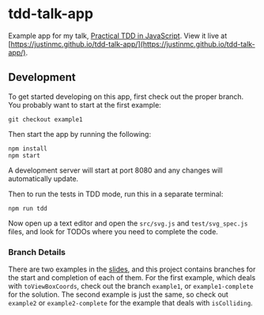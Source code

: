 # tdd-talk-app
Example app for my talk, [Practical TDD in JavaScript](https://github.com/justinmc/tdd-talk).  View it live at [https://justinmc.github.io/tdd-talk-app/](https://justinmc.github.io/tdd-talk-app/).

## Development
To get started developing on this app, first check out the proper branch.  You probably want to start at the first example:

    git checkout example1

Then start the app by running the following:

    npm install
    npm start

A development server will start at port 8080 and any changes will automatically update.

Then to run the tests in TDD mode, run this in a separate terminal:

    npm run tdd

Now open up a text editor and open the `src/svg.js` and `test/svg_spec.js` files, and look for TODOs where you need to complete the code.

### Branch Details

There are two examples in the [slides](https://justinmc.github.io/tdd-talk), and this project contains branches for the start and completion of each of them.  For the first example, which deals with `toViewBoxCoords`, check out the branch `example1`, or `example1-complete` for the solution.  The second example is just the same, so check out `example2` or `example2-complete` for the example that deals with `isColliding`.
